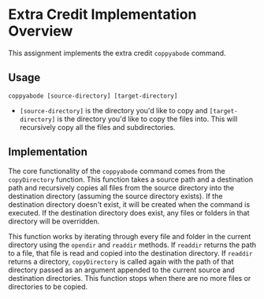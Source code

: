 # Extra Credit Implementation Overview

This assignment implements the extra credit `coppyabode` command.

## Usage

`coppyabode [source-directory] [target-directory]`
- `[source-directory]` is the directory you'd like to copy and `[target-directory]` is the directory you'd like to copy the files into. This will recursively copy all the files and subdirectories.

## Implementation
The core functionality of the `coppyabode` command comes from the `copyDirectory` function. This function takes a source path and a destination path and recursively copies all files from the source directory into the destination directory (assuming the source directory exists). If the destination directory doesn't exist, it will be created when the command is executed. If the destination directory does exist, any files or folders in that directory will be overridden.

This function works by iterating through every file and folder in the current directory using the `opendir` and `readdir` methods. If `readdir` returns the path to a file, that file is read and copied into the destination directory. If `readdir` returns a directory, `copyDirectory` is called again with the path of that directory passed as an argument appended to the current source and destination directories. This function stops when there are no more files or directories to be copied.
